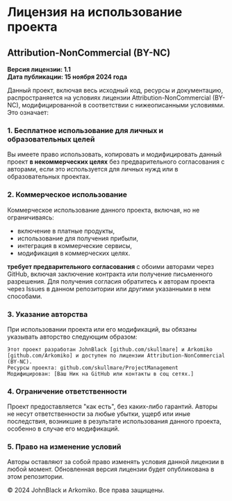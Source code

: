 # Лицензия на использование проекта

## Attribution-NonCommercial (BY-NC)  
**Версия лицензии: 1.1**  
**Дата публикации: 15 ноября 2024 года**

Данный проект, включая весь исходный код, ресурсы и документацию, распространяется на условиях лицензии Attribution-NonCommercial (BY-NC), модифицированной в соответствии с нижеописанными условиями. Это означает:

### 1. Бесплатное использование для личных и образовательных целей  
Вы имеете право использовать, копировать и модифицировать данный проект **в некоммерческих целях** без предварительного согласования с авторами, если это используется для личных нужд или в образовательных проектах.

### 2. Коммерческое использование  
Коммерческое использование данного проекта, включая, но не ограничиваясь:
- включение в платные продукты,  
- использование для получения прибыли,  
- интеграция в коммерческие сервисы,  
- модификация в коммерческих целях.  

**требует предварительного согласования** с обоими авторами через GitHub, включая заключение контракта или получение письменного разрешения. Для получения согласия обратитесь к авторам проекта через Issues в данном репозитории или другими указанными в нем способами.

### 3. Указание авторства  
При использовании проекта или его модификаций, вы обязаны указывать авторство следующим образом:

```commentaries
Этот проект разработан JohnBlack [github.com/skullmare] и Arkomiko [github.com/Arkomiko] и доступен по лицензии Attribution-NonCommercial (BY-NC).  
Ресурсы проекта: github.com/skullmare/ProjectManagement  
Модифицирован: [Ваш Ник на GitHub или контакты в соц сетях.]
```

### 4. Ограничение ответственности  
Проект предоставляется "как есть", без каких-либо гарантий. Авторы не несут ответственности за любые убытки, ущерб или иные последствия, возникшие в результате использования данного проекта, особенно в случае его модификаций.

### 5. Право на изменение условий  
Авторы оставляют за собой право изменять условия данной лицензии в любой момент. Обновленная версия лицензии будет опубликована в этом репозитории.

© 2024 JohnBlack и Arkomiko. Все права защищены.
